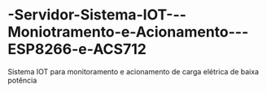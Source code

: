 # -Servidor-Sistema-IOT---Moniotramento-e-Acionamento---ESP8266-e-ACS712
Sistema IOT para  monitoramento e acionamento de carga elétrica de baixa potência
